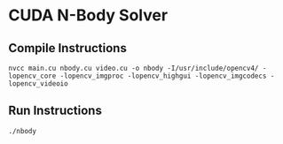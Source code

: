 # CUDA N-Body Solver 


## Compile Instructions
`nvcc main.cu nbody.cu video.cu -o nbody -I/usr/include/opencv4/ -lopencv_core -lopencv_imgproc -lopencv_highgui -lopencv_imgcodecs -lopencv_videoio`

## Run Instructions
`./nbody`